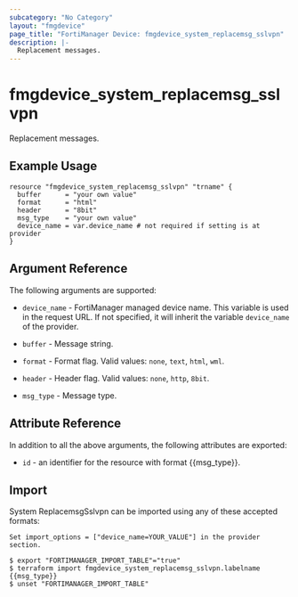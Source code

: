 ```yaml
---
subcategory: "No Category"
layout: "fmgdevice"
page_title: "FortiManager Device: fmgdevice_system_replacemsg_sslvpn"
description: |-
  Replacement messages.
---
```


# fmgdevice_system_replacemsg_sslvpn
Replacement messages.

## Example Usage

```hcl
resource "fmgdevice_system_replacemsg_sslvpn" "trname" {
  buffer      = "your own value"
  format      = "html"
  header      = "8bit"
  msg_type    = "your own value"
  device_name = var.device_name # not required if setting is at provider
}
```

## Argument Reference


The following arguments are supported:

* `device_name` - FortiManager managed device name. This variable is used in the request URL. If not specified, it will inherit the variable `device_name` of the provider.

* `buffer` - Message string.
* `format` - Format flag. Valid values: `none`, `text`, `html`, `wml`.

* `header` - Header flag. Valid values: `none`, `http`, `8bit`.

* `msg_type` - Message type.


## Attribute Reference

In addition to all the above arguments, the following attributes are exported:
* `id` - an identifier for the resource with format {{msg_type}}.

## Import

System ReplacemsgSslvpn can be imported using any of these accepted formats:
```
Set import_options = ["device_name=YOUR_VALUE"] in the provider section.

$ export "FORTIMANAGER_IMPORT_TABLE"="true"
$ terraform import fmgdevice_system_replacemsg_sslvpn.labelname {{msg_type}}
$ unset "FORTIMANAGER_IMPORT_TABLE"
```

